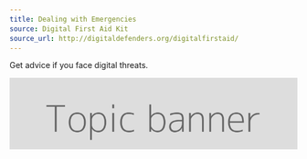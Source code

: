 ```yaml
---
title: Dealing with Emergencies
source: Digital First Aid Kit
source_url: http://digitaldefenders.org/digitalfirstaid/
---
```

Get advice if you face digital threats.

![](banner.png)
